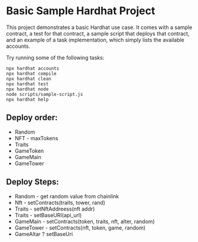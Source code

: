 # Basic Sample Hardhat Project

This project demonstrates a basic Hardhat use case. It comes with a sample contract, a test for that contract, a sample script that deploys that contract, and an example of a task implementation, which simply lists the available accounts.

Try running some of the following tasks:

```shell
npx hardhat accounts
npx hardhat compile
npx hardhat clean
npx hardhat test
npx hardhat node
node scripts/sample-script.js
npx hardhat help
```

## Deploy order:
- Random
- NFT - maxTokens
- Traits
- GameToken
- GameMain
- GameTower

## Deploy Steps:
- Random - get random value from chainlink
- Nft - setContracts(traits, tower, rand)
- Traits - setNftAddreess(nft addr)
- Traits - setBaseURI(api_url)
- GameMain - setContracts(token, traits, nft, alter, random)
- GameTower - setContracts(nft, token, game, random)
- GameAltar ? setBaseUri